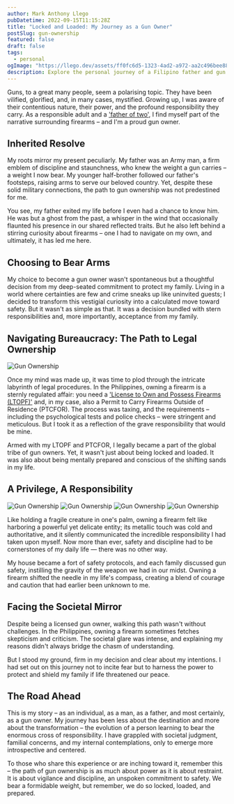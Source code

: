```yaml
---
author: Mark Anthony Llego
pubDatetime: 2022-09-15T11:15:28Z
title: "Locked and Loaded: My Journey as a Gun Owner"
postSlug: gun-ownership
featured: false
draft: false
tags:
  - personal
ogImage: "https://llego.dev/assets/ff0fc6d5-1323-4ad2-a972-aa2c496bee88.jpg"
description: Explore the personal journey of a Filipino father and gun owner. Delve into the challenges and responsibilities of legal firearm ownership in the Philippines, societal reactions, and the transformation it brings amidst a family-centric narrative. An introspective look into the world of gun ownership.
---
```


Guns, to a great many people, seem a polarising topic. They have been vilified, glorified, and, in many cases, mystified. Growing up, I was aware of their contentious nature, their power, and the profound responsibility they carry. As a responsible adult and a ['father of two'](https://llego.dev/posts/open-letter-son/), I find myself part of the narrative surrounding firearms – and I'm a proud gun owner.

## Inherited Resolve

My roots mirror my present peculiarly. My father was an Army man, a firm emblem of discipline and staunchness, who knew the weight a gun carries – a weight I now bear. My younger half-brother followed our father's footsteps, raising arms to serve our beloved country. Yet, despite these solid military connections, the path to gun ownership was not predestined for me.

You see, my father exited my life before I even had a chance to know him. He was but a ghost from the past, a whisper in the wind that occasionally flaunted his presence in our shared reflected traits. But he also left behind a stirring curiosity about firearms – one I had to navigate on my own, and ultimately, it has led me here.

## Choosing to Bear Arms

My choice to become a gun owner wasn't spontaneous but a thoughtful decision from my deep-seated commitment to protect my family. Living in a world where certainties are few and crime sneaks up like uninvited guests; I decided to transform this vestigial curiosity into a calculated move toward safety. But it wasn't as simple as that. It was a decision bundled with stern responsibilities and, more importantly, acceptance from my family.

## Navigating Bureaucracy: The Path to Legal Ownership

![Gun Ownership](https://llego.dev/assets/6746889185349593.jpg)

Once my mind was made up, it was time to plod through the intricate labyrinth of legal procedures. In the Philippines, owning a firearm is a sternly regulated affair: you need a ['License to Own and Possess Firearms (LTOPF)'](https://www.feo-system.com/) and, in my case, also a Permit to Carry Firearms Outside of Residence (PTCFOR). The process was taxing, and the requirements – including the psychological tests and police checks – were stringent and meticulous. But I took it as a reflection of the grave responsibility that would be mine.

Armed with my LTOPF and PTCFOR, I legally became a part of the global tribe of gun owners. Yet, it wasn't just about being locked and loaded. It was also about being mentally prepared and conscious of the shifting sands in my life.

## A Privilege, A Responsibility

![Gun Ownership](https://llego.dev/assets/yFeSeSBryw5kktuYPJZhcG8.jpg)
![Gun Ownership](https://llego.dev/assets/BW3rqyFjsGf6FqTGf2dhxAU.jpg)
![Gun Ownership](https://llego.dev/assets/oY8enG3C8khKqKVT4WinPtt.jpg)
![Gun Ownership](https://llego.dev/assets/GZB3RfEZqpVW4xiFiJ2K9S6.jpg)

Like holding a fragile creature in one's palm, owning a firearm felt like harboring a powerful yet delicate entity; its metallic touch was cold and authoritative, and it silently communicated the incredible responsibility I had taken upon myself. Now more than ever, safety and discipline had to be cornerstones of my daily life — there was no other way.

My house became a fort of safety protocols, and each family discussed gun safety, instilling the gravity of the weapon we had in our midst. Owning a firearm shifted the needle in my life's compass, creating a blend of courage and caution that had earlier been unknown to me.

## Facing the Societal Mirror

Despite being a licensed gun owner, walking this path wasn't without challenges. In the Philippines, owning a firearm sometimes fetches skepticism and criticism. The societal glare was intense, and explaining my reasons didn't always bridge the chasm of understanding.

But I stood my ground, firm in my decision and clear about my intentions. I had set out on this journey not to incite fear but to harness the power to protect and shield my family if life threatened our peace.

## The Road Ahead

This is my story – as an individual, as a man, as a father, and most certainly, as a gun owner. My journey has been less about the destination and more about the transformation – the evolution of a person learning to bear the enormous cross of responsibility. I have grappled with societal judgment, familial concerns, and my internal contemplations, only to emerge more introspective and centered.

To those who share this experience or are inching toward it, remember this – the path of gun ownership is as much about power as it is about restraint. It is about vigilance and discipline, an unspoken commitment to safety. We bear a formidable weight, but remember, we do so locked, loaded, and prepared.

